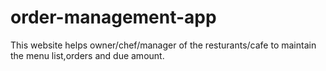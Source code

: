 # order-management-app
This website helps owner/chef/manager of the resturants/cafe to maintain the menu list,orders and due amount.
